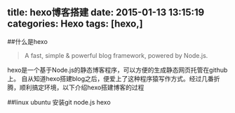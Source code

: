 title: hexo博客搭建
date: 2015-01-13 13:15:19
categories: Hexo
tags: [hexo,]
--- 
##什么是hexo
> A fast, simple & powerful blog framework, powered by Node.js.

hexo是一个基于Node.js的静态博客程序，可以方便的生成静态网页托管在github上。
自从知道hexo搭建blog之后，便爱上了这种程序猿写作方式。经过几番折腾，顺利搞定环境，以下介绍hexo搭建博客的过程

<!--more-->
##linux ubuntu
安装git node.js hexo
